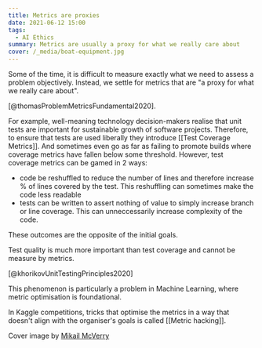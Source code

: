 ```yaml
---
title: Metrics are proxies
date: 2021-06-12 15:00
tags:
  - AI Ethics
summary: Metrics are usually a proxy for what we really care about
cover: /_media/boat-equipment.jpg
---
```


Some of the time, it is difficult to measure exactly what we need to assess a problem objectively. Instead, we settle for metrics that are "a proxy for what we really care about".

[@thomasProblemMetricsFundamental2020].

For example, well-meaning technology decision-makers realise that unit tests are important for sustainable growth of software projects. Therefore, to ensure that tests are used liberally they introduce [[Test Coverage Metrics]]. And sometimes even go as far as failing to promote builds where coverage metrics have fallen below some threshold. However, test coverage metrics can be gamed in 2 ways:

-   code be reshuffled to reduce the number of lines and therefore increase % of lines covered by the test. This reshuffling can sometimes make the code less readable
-   tests can be written to assert nothing of value to simply increase branch or line coverage. This can unneccessarily increase complexity of the code.

These outcomes are the opposite of the initial goals.

Test quality is much more important than test coverage and cannot be measure by metrics.

[@khorikovUnitTestingPrinciples2020]

This phenomenon is particularly a problem in Machine Learning, where metric optimisation is foundational.

In Kaggle competitions, tricks that optimise the metrics in a way that doesn't align with the organiser's goals is called [[Metric hacking]].

Cover image by [Mikail McVerry](https://unsplash.com/photos/-yBvef_mAaQ)
